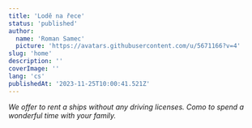 ```yaml
---
title: 'Lodě na řece'
status: 'published'
author:
  name: 'Roman Samec'
  picture: 'https://avatars.githubusercontent.com/u/5671166?v=4'
slug: 'home'
description: ''
coverImage: ''
lang: 'cs'
publishedAt: '2023-11-25T10:00:41.521Z'
---
```


*We offer to rent a ships without any driving licenses. Como to spend a wonderful time with your family.*